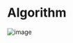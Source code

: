 # Algorithm

![image](https://github.com/tgyuuAn/Algorithm/assets/116813010/80bc756d-cf12-476e-85c7-5c25cdaba492)







